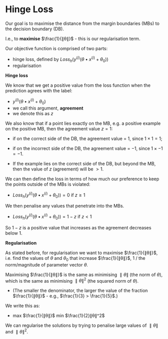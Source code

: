 # Hinge Loss

Our goal is to maximise the distance from the margin boundaries (MBs) to the decision boundary (DB).

I.e., to **maximise** $\frac{1}{∥θ∥}$ - this is our regularisation term.

Our objective function is comprised of two parts:

- hinge loss, defined by $Loss_h(y^{(i)}(θ•x^{(i)} + θ_0))$
- regularisation

**Hinge loss**

We know that we get a positive value from the loss function when the prediction agrees with the label:

- $y^{(i)}(θ•x^{(i)} + θ_0)$
- we call this argument, **agreement**
- we denote this as $z$

We also know that if a point lies exactly on the MB, e.g. a positive example on the positive MB, then the agreement value $z = 1$:

- if on the correct side of the DB, the agreement value = $1$, since $1 \times 1 = 1$;
- if on the incorrect side of the DB, the agreement value = $-1$, since $1 \times -1 = -1$.

- If the example lies on the correct side of the DB, but beyond the MB, then the value of $z$ (agreement) will be $> 1$.

We can then define the loss in terms of how much our preference to keep the points outside of the MBs is violated:

- $Loss_h(y^{(i)}(θ•x^{(i)} + θ_0)) = 0$ if $z \geq 1$

We then penalise any values that penetrate into the MBs.

- $Loss_h(y^{(i)}(θ•x^{(i)} + θ_0)) = 1-z$ if $z < 1$

So $1 - z$ is a positive value that increases as the agreement decreases below $1$.

**Regularisation**

As stated before, for regularisation we want to maximise $\frac{1}{∥θ∥}$, i.e. find the values of $θ$ and $θ_0$ that increase $\frac{1}{∥θ∥}$, $1$ / the norm/magnitude of parameter vector $θ$.

Maximising $\frac{1}{∥θ∥}$ is the same as minimising $∥θ∥$ (the norm of $θ$), which is the same as minimising $∥θ∥^2$ (the squared norm of $θ$).

- (The smaller the denominator, the larger the value of the fraction $\frac{1}{∥θ∥}$ - e.g., $\frac{1}{3} > \frac{1}{5}$.)

We write this as:

- max $\frac{1}{∥θ∥}$ min $\frac{1}{2}∥θ∥^2$

We can regularise the solutions by trying to penalise large values of $∥θ∥$ and $∥θ∥^2$.
